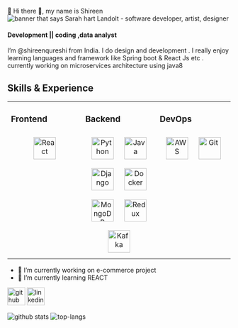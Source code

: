 👋 Hi there 👋, my name is Shireen  
<img src="https://github.com/sarah-hart-landolt/sarah-hart-landolt/blob/master/Sarah%20Hart%20Landolt.png" alt="banner that says Sarah hart Landolt - software developer, artist, designer">
#### Development  || coding ,data analyst
I’m @shireenqureshi from India. I do design and development . I really enjoy learning languages and framework like Spring boot  &  React  Js etc . 
currently working on  microservices architecture using java8

## Skills & Experience 
<table><tr><td valign="top" width="33%">



### Frontend  
<div align="center">  
<img style="margin: 10px" src="https://profilinator.rishav.dev/skills-assets/react-original-wordmark.svg" alt="React" height="50" />  
</div>

</td><td valign="top" width="33%">



### Backend  
<div align="center">  
<img style="margin: 10px" src="https://profilinator.rishav.dev/skills-assets/python-original.svg" alt="Python" height="50" />  
<img style="margin: 10px" src="https://profilinator.rishav.dev/skills-assets/java-original-wordmark.svg" alt="Java" height="50" />  
<img style="margin: 10px" src="https://profilinator.rishav.dev/skills-assets/django-original.svg" alt="Django" height="50" />  
<img style="margin: 10px" src="https://profilinator.rishav.dev/skills-assets/docker-original-wordmark.svg" alt="Docker" height="50" />  
<img style="margin: 10px" src="https://profilinator.rishav.dev/skills-assets/mongodb-original-wordmark.svg" alt="MongoDB" height="50" />  
<img style="margin: 10px" src="https://profilinator.rishav.dev/skills-assets/redux-original.svg" alt="Redux" height="50" />  
<img style="margin: 10px" src="https://profilinator.rishav.dev/skills-assets/apache_kafka-icon.svg" alt="Kafka" height="50" />  
</div>

</td><td valign="top" width="33%">



### DevOps  
<div align="center">  
<img style="margin: 10px" src="https://profilinator.rishav.dev/skills-assets/amazonwebservices-original-wordmark.svg" alt="AWS" height="50" />  
<img style="margin: 10px" src="https://profilinator.rishav.dev/skills-assets/git-scm-icon.svg" alt="Git" height="50" />  
</div>

</td></tr></table> 


 
- 🔭 I’m currently working on e-commerce project 
- 🌱 I’m currently learning REACT  


[<img src='https://cdn.jsdelivr.net/npm/simple-icons@3.0.1/icons/github.svg' alt='github' height='40'>](https://github.com/shinuqureshi)  [<img src='https://cdn.jsdelivr.net/npm/simple-icons@3.0.1/icons/linkedin.svg' alt='linkedin' height='40'>](https://www.linkedin.com/in/linkedin.com/in/shireen-qureshi-51b684203/)  



![github stats](https://github-readme-stats.vercel.app/api?username=shinuqureshi&show_icons=false&theme=radical)
![top-langs](https://github-readme-stats.vercel.app/api/top-langs?username=shinuqureshi&show_icons=false&theme=radical) 

